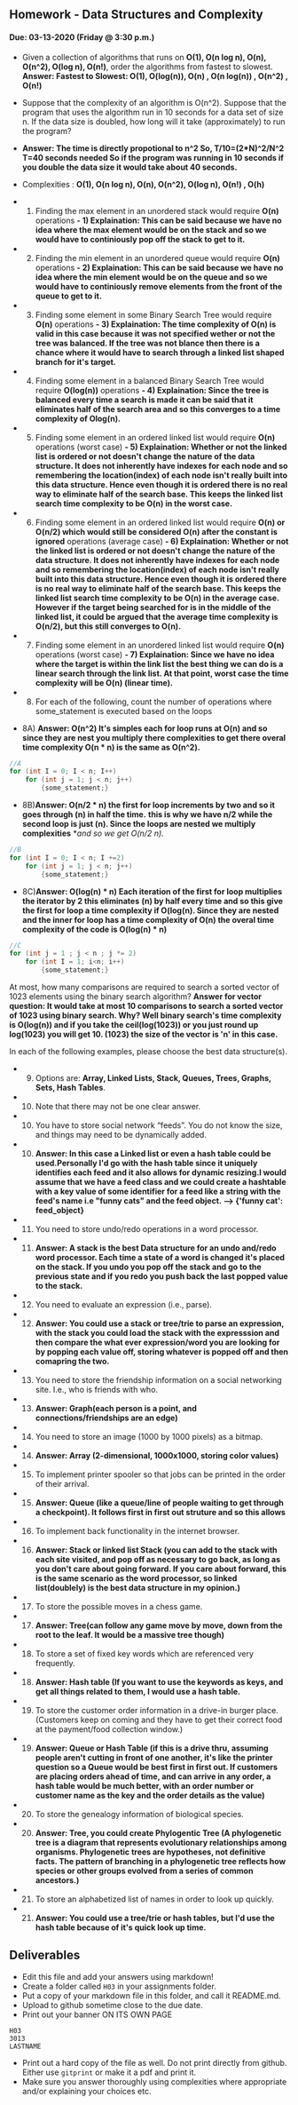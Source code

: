 ## Homework - Data Structures and Complexity
#### Due: 03-13-2020 (Friday @ 3:30 p.m.)


- Given a collection of algorithms that runs on **O(1), O(n log n), O(n), O(n^2), O(log n), O(n!)**, order the algorithms from fastest to slowest.
**Answer: Fastest to Slowest: O(1), O(log(n)), O(n) , O(n log(n)) , O(n^2) , O(n!)** 


- Suppose that the complexity of an algorithm is O(n^2). Suppose that the program that uses the algorithm run in 10 seconds for a data set of size n. If the data size is doubled, how long will it take (approximately) to run the program? 
- **Answer: The time is directly propotional to n^2 So, T/10=(2*N)^2/N^2 T=40 seconds needed
So if the program was running in 10 seconds if you double the data size it would take about 40 seconds.**




- Complexities : **O(1), O(n log n), O(n), O(n^2), O(log n), O(n!) , O(h)**

- 1) Finding the max element in an unordered stack would require **O(n)** operations
**- 1) Explaination: This can be said because we have no idea where the max element would be
on the stack and so we would have to continiously pop off the stack to get to it.**

- 2) Finding the min element in an unordered queue would require **O(n)** operations
**- 2) Explaination: This can be said because we have no idea where the min element would be
on the queue and so we would have to continiously remove elements from the front of the queue to get 
to it.**

- 3) Finding some element in some Binary Search Tree would require **O(n)** operations
**- 3) Explaination: The time complexity of O(n) is valid in this case because it was not
specified wether or not the tree was balanced. If the tree was not blance then there is
a chance where it would have to search through a linked list shaped branch for it's target.**

- 4) Finding some element in a balanced Binary Search Tree would require **O(log(n))** operations
**- 4) Explaination: Since the tree is balanced every time a search is made it can be said that it eliminates
half of the search area and so this converges to a time complexity of Olog(n).**


- 5) Finding some element in an ordered linked list would require **O(n)** operations (worst case)
**- 5) Explaination: Whether or not the linked list is ordered or not doesn't change the nature of the data structure.
It does not inherently have indexes for each node and so remembering the location(index) of each node isn't really built into this data structure. Hence even though it is ordered there is no real way to eliminate half of the search base.
This keeps the linked list search time complexity to be O(n) in the worst case.**


- 6) Finding some element in an ordered linked list would require **O(n) or O(n/2) which would still be considered O(n) after the constant is ignored** operations (average case)
**- 6) Explaination: Whether or not the linked list is ordered or not doesn't change the nature of the data structure.
It does not inherently have indexes for each node and so remembering the location(index) of each node isn't really built into this data structure. Hence even though it is ordered there is no real way to eliminate half of the search base.
This keeps the linked list search time complexity to be O(n) in the average case. However if the target being searched for is in the middle of the linked list, it could be argued that the average time complexity is O(n/2), but this still converges to O(n).**

- 7) Finding some element in an unordered linked list would require **O(n)** operations (worst case)
**- 7) Explaination: Since we have no idea where the target is within the link list the best thing we can do is a linear search through the link list. At that point, worst case the time complexity will be O(n) (linear time).**



- 8) For each of the following, count the number of operations where some_statement is executed based on the loops

- 8A) **Answer: O(n^2) It's simples each for loop runs at O(n) and so since they are nest you multiply**
**there complexities to get there overal time complexity O(n * n) is the same as O(n^2).** 
```cpp
//A
for (int I = 0; I < n; I++)
    for (int j = 1; j < n; j++)
        {some_statement;}
```



- 8B)**Answer: O(n/2 * n) the first for loop increments by two and so it goes through (n) in half the time.** 
**this is why we have n/2 while the second loop is just (n). Since the loops are nested we multiply complexities**
**and so we get O(n/2 *n).**
```cpp
//B
for (int I = 0; I < n; I +=2)
    for (int j = 1; j < n; j++)
        {some_statement;}
```



- 8C)**Answer: O(log(n) * n) Each iteration of the first for loop multiplies the iterator by 2 this eliminates**
**(n) by half every time and so this give the first for loop a time complexity if O(log(n). Since they are nested and the inner for loop has a time complexity of O(n) the overal time complexity of the code is O(log(n) * n)**
```cpp
//C
for (int j = 1 ; j < n ; j *= 2)
    for (int I = 1; i<n; i++)
        {some_statement;} 
```

At most, how many comparisons are required to search a sorted vector of 1023 elements using the binary
search algorithm?
**Answer for vector question: It would take at most 10 comparisons to search a sorted vector of 1023 using binary search.
Why? Well binary search's time complexity is O(log(n)) and if you take the ceil(log(1023)) or you just round up log(1023)
you will get 10. (1023) the size of the vector  is 'n' in this case.**


In each of the following examples, please choose the best data structure(s).
- 9) Options are: **Array, Linked Lists, Stack, Queues, Trees, Graphs, Sets, Hash Tables**. 
- 10) Note that there may not be one clear answer.

- 10) You have to store social network “feeds”. You do not know the size, and things may need to be dynamically added.
- 10) **Answer: In this case a Linked list or even a hash table could be used.Personally I'd go with the hash table since it uniquely identifies each feed and it also allows for dynamic resizing.I would assume that we have a feed class and we could create a hashtable with a key value of some identifier for a feed like a string with the feed's name i.e "funny cats" and the feed object. --> {'funny cat': feed_object}**

- 11) You need to store undo/redo operations in a word processor.
- 11) **Answer: A stack is the best Data structure for an undo and/redo word processor. Each time a state of a word is changed it's placed on the stack. If you undo you pop off the stack and go to the previous state and if you redo you push back the last popped value to the stack.**

- 12) You need to evaluate an expression (i.e., parse).
- 12) **Answer: You could use a stack or tree/trie to parse an expression, with the stack you could load the stack with the expresssion and then compare the what ever expression/word you are looking for by popping each value off, storing whatever is popped off and then comapring the two.** 


- 13) You need to store the friendship information on a social networking site. I.e., who is friends with who.
- 13) **Answer: Graph(each person is a point, and connections/friendships are an edge)**


- 14) You need to store an image (1000 by 1000 pixels) as a bitmap.
- 14) **Answer: Array (2-dimensional, 1000x1000, storing color values)**


- 15) To implement printer spooler so that jobs can be printed in the order of their arrival.
- 15) **Answer: Queue (like a queue/line of people waiting to get through a checkpoint). It follows first in first out struture and so this allows**


- 16) To implement back functionality in the internet browser.
- 16) **Answer: Stack or linked list Stack (you can add to the stack with each site visited, and pop off as necessary to go back, as long as you don't care about going forward. If you care about forward, this is the same scenario as the word processor, so linked list(doublely) is the best data structure in my opinion.)**


- 17) To store the possible moves in a chess game.
- 17) **Answer: Tree(can follow any game move by move, down from the root to the leaf. It would be a massive tree though)**


- 18) To store a set of fixed key words which are referenced very frequently.
- 18) **Answer: Hash table (If you want to use the keywords as keys, and get all things related to them, I would use a hash table.**


- 19) To store the customer order information in a drive-in burger place. (Customers keep on coming and they have to get their correct food at the payment/food collection window.)
- 19) **Answer: Queue or Hash Table (if this is a drive thru, assuming people aren't cutting in front of one another, it's like the printer question so a Queue would be best first in first out. If customers are placing orders ahead of time, and can arrive in any order, a hash table would be much better, with an order number or customer name as the key and the order details as the value)**


- 20) To store the genealogy information of biological species.
- 20) **Answer: Tree, you could create Phylogentic Tree (A phylogenetic tree is a diagram that represents evolutionary relationships among organisms. Phylogenetic trees are hypotheses, not definitive facts. The pattern of branching in a phylogenetic tree reflects how species or other groups evolved from a series of common ancestors.)**


- 21) To store an alphabetized list of names in order to look up quickly.
- 21) **Answer: You could use a tree/trie or hash tables, but I'd use the hash table because of it's quick look up time.** 


## Deliverables

- Edit this file and add your answers using markdown!
- Create a folder called `H03` in your assignments folder.
- Put a copy of your markdown file in this folder, and call it README.md.
- Upload to github sometime close to the due date.
- Print out your banner ON ITS OWN PAGE

```
H03
3013
LASTNAME
```

- Print out a hard copy of the file as well. Do not print directly from github. Either use `gitprint` or make it a pdf and print it.
- Make sure you answer thoroughly using complexities where appropriate and/or explaining your choices etc.
